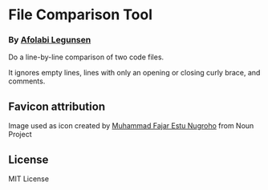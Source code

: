 # File Comparison Tool
### By [Afolabi Legunsen](https://aphoe.com)
Do a line-by-line comparison of two code files. 

It ignores empty lines, lines with only an opening or closing curly brace, and comments.

## Favicon attribution
Image used as icon created by [Muhammad Fajar Estu Nugroho](https://thenounproject.com/creator/felaboratory/) from Noun Project

## License
MIT License
